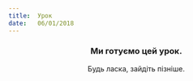 ```yaml
---
title:  Урок
date:   06/01/2018
---
```


### <center>Ми готуємо цей урок.</center>
<center>Будь ласка, зайдіть пізніше.</center>